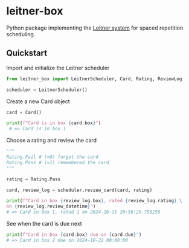 # leitner-box

Python package implementing the [Leitner system](https://en.wikipedia.org/wiki/Leitner_system) for spaced repetition scheduling.

## Quickstart


Import and initialize the Leitner scheduler

```python
from leitner_box import LeitnerScheduler, Card, Rating, ReviewLog

scheduler = LeitnerScheduler()
```

Create a new Card object

```python
card = Card()

print(f"Card is in box {card.box}")
 # => Card is in box 1
```

Choose a rating and review the card

```python
"""
Rating.Fail # (=0) forgot the card
Rating.Pass # (=1) remembered the card
"""

rating = Rating.Pass

card, review_log = scheduler.review_card(card, rating)

print(f"Card in box {review_log.box}, rated {review_log.rating} \
on {review_log.review_datetime}")
# => Card in box 1, rated 1 on 2024-10-21 20:58:29.758259
```

See when the card is due next

```python
print(f"Card in box {card.box} due on {card.due}")
# => Card in box 2 due on 2024-10-22 00:00:00
```